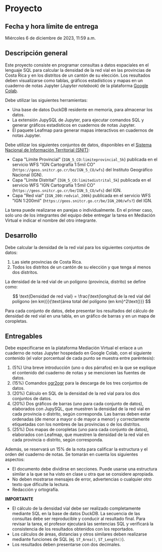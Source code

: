 # Proyecto

## Fecha y hora límite de entrega
Miércoles 6 de diciembre de 2023, 11:59 a.m.

## Descripción general
Este proyecto consiste en programar consultas a datos espaciales en el lenguaje SQL para calcular la densidad de la red vial en las provincias de Costa Rica y en los distritos de un cantón de su elección. Los resultados deben visualizarse como tablas, gráficos estadísticos y mapas en un cuaderno de notas Jupyter (*Jupyter notebook*) de la plataforma [Google Colab](https://colab.research.google.com/).

Debe utilizar las siguientes herramientas:

- Una base de datos DuckDB residente en memoria, para almacenar los datos.
- La extensión JupySQL de Jupyter, para ejecutar comandos SQL y generar gráficos estadísticos en cuadernos de notas Jupyter.
- El paquete Leafmap para generar mapas interactivos en cuadernos de notas Jupyter.

Debe utilizar los siguientes conjuntos de datos, disponibles en el [Sistema Nacional de Información Territorial (SNIT)](https://www.snitcr.go.cr/):

- Capa "Límite Provincial" (`IGN_5_CO:limiteprovincial_5k`) publicada en el servicio WFS "IGN Cartografía 1:5mil CO" (`https://geos.snitcr.go.cr/be/IGN_5_CO/wfs`) del Instituto Geográfico Nacional (IGN).
- Capa "Límite Distrital" (`IGN_5_CO:limitedistrital_5k`) publicada en el servicio WFS "IGN Cartografía 1:5mil CO" (`https://geos.snitcr.go.cr/be/IGN_5_CO/wfs`) del IGN.
- Capa "Red vial" (`IGN_200:redvial_200k`) publicada en el servicio WFS "IGN 1:200mil" (`https://geos.snitcr.go.cr/be/IGN_200/wfs?`) del IGN.

La tarea puede realizarse en parejas o individualmente. En el primer caso, solo uno de los integrantes del equipo debe entregar la tarea en Mediación Virtual e indicar el nombre del otro integrante.

## Desarrollo
Debe calcular la densidad de la red vial para los siguientes conjuntos de datos:

1. Las siete provincias de Costa Rica.
2. Todos los distritos de un cantón de su elección y que tenga al menos dos distritos.

La densidad de la red vial de un polígono (provincia, distrito) se define como:

$$
\text{Densidad de red vial} = \frac{\text{longitud de la red vial del polígono (en km)}}{\text{área total del polígono (en km}^2\text{)}}
$$

Para cada conjunto de datos, debe presentar los resultados del cálculo de densidad de red vial en una tabla, en un gráfico de barras y en un mapa de coropletas.


## Entregables
Debe especificarse en la plataforma Mediación Virtual el enlace a un cuaderno de notas Jupyter hospedado en Google Colab, con el siguiente contenido (el valor porcentual de cada punto se muestra entre paréntesis):

1. (5%) Una breve introducción (uno o dos párrafos) en la que se explique el contenido del cuaderno de notas y se mencionen las fuentes de datos.
2. (15%) Comandos [ogr2ogr](https://gdal.org/programs/ogr2ogr.html) para la descarga de los tres conjuntos de datos.
3. (20%) Cálculo en SQL de la densidad de la red vial para los dos conjuntos de datos.
4. (20%) Dos gráficos de barras (uno para cada conjunto de datos), elaborados con JupySQL, que muestren la densidad de la red vial en cada provincia o distrito, según corresponda. Las barras deben estar ordenadas (de menor a mayor o de mayor a menor) y correctamente etiquetadas con los nombres de las provincias o de los distritos.
5. (25%) Dos mapas de coropletas (uno para cada conjunto de datos), elaborados con Leafmap, que muestren la densidad de la red vial en cada provincia o distrito, según corresponda.

Además, se reservará un 15% de la nota para calificar la estructura y el orden del cuaderno de notas. Se tomarán en cuenta los siguientes aspectos:

- El documento debe dividirse en secciones. Puede usarse una estructura similar a la que se ha visto en clase u otra que se considere apropiada.
- No deben mostrarse mensajes de error, advertencias o cualquier otro texto que dificulte la lectura.
- Redacción y ortografía.

**IMPORTANTE**  
- El cálculo de la densidad vial debe ser realizado completamente mediante SQL en la base de datos DuckDB. La secuencia de las consultas debe ser reproducible y conducir al resultado final. Para revisar la tarea, el profesor ejecutará las sentencias SQL y verificará la consistencia de los resultados obtenidos con los reportados.
- Los cálculos de áreas, distancias y otros similares deben realizarse mediante funciones de SQL (ej. `ST_Area()`, `ST_Length()`).
- Los resultados deben presentarse con dos decimales.
